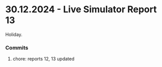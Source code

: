 <h1>30.12.2024 - Live Simulator Report 13</h1>

<p>
    Holiday.
</p>

<h3>Commits</h3>
<ol>
    <li>chore: reports 12, 13 updated</li>
</ol>